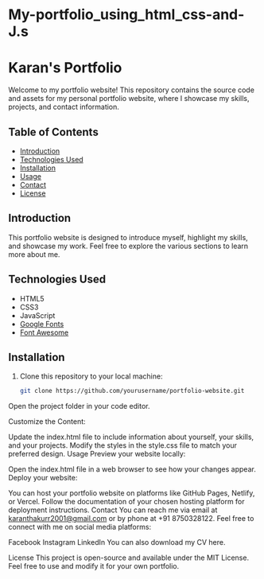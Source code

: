 # My-portfolio_using_html_css-and-J.s

# Karan's Portfolio

Welcome to my portfolio website! This repository contains the source code and assets for my personal portfolio website, where I showcase my skills, projects, and contact information.

## Table of Contents
- [Introduction](#introduction)
- [Technologies Used](#technologies-used)
- [Installation](#installation)
- [Usage](#usage)
- [Contact](#contact)
- [License](#license)

## Introduction

This portfolio website is designed to introduce myself, highlight my skills, and showcase my work. Feel free to explore the various sections to learn more about me.

## Technologies Used

- HTML5
- CSS3
- JavaScript
- [Google Fonts](https://fonts.google.com/)
- [Font Awesome](https://fontawesome.com/)

## Installation

1. Clone this repository to your local machine:

   ```bash
   git clone https://github.com/yourusername/portfolio-website.git
Open the project folder in your code editor.

Customize the Content:

Update the index.html file to include information about yourself, your skills, and your projects.
Modify the styles in the style.css file to match your preferred design.
Usage
Preview your website locally:

Open the index.html file in a web browser to see how your changes appear.
Deploy your website:

You can host your portfolio website on platforms like GitHub Pages, Netlify, or Vercel. Follow the documentation of your chosen hosting platform for deployment instructions.
Contact
You can reach me via email at karanthakurr2001@gmail.com or by phone at +91 8750328122. Feel free to connect with me on social media platforms:

Facebook
Instagram
LinkedIn
You can also download my CV here.

License
This project is open-source and available under the MIT License. Feel free to use and modify it for your own portfolio.
